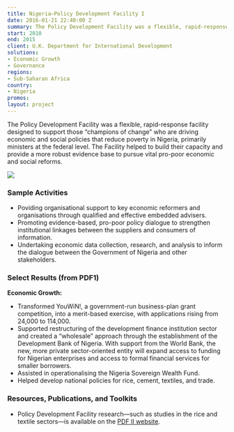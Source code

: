 ```yaml
---
title: Nigeria—Policy Development Facility I
date: 2016-01-21 22:40:00 Z
summary: The Policy Development Facility was a flexible, rapid-response facility designed to support those “champions of change” who are driving economic and social policies that reduce poverty in Nigeria, primarily ministers at the federal level. The Facility helped to build their capacity and provide a more robust evidence base to pursue vital pro-poor economic and social reforms. 
start: 2010
end: 2015
client: U.K. Department for International Development
solutions:
- Economic Growth
- Governance
regions:
- Sub-Saharan Africa
country:
- Nigeria
promos:
layout: project
---
```


The Policy Development Facility was a flexible, rapid-response facility designed to support those “champions of change” who are driving economic and social policies that reduce poverty in Nigeria, primarily ministers at the federal level. The Facility helped to build their capacity and provide a more robust evidence base to pursue vital pro-poor economic and social reforms. 

![][1]

###  Sample Activities

* Poviding organisational support to key economic reformers and organisations through qualified and effective embedded advisers.
* Promoting evidence-based, pro-poor policy dialogue to strengthen institutional linkages between the suppliers and consumers of information.
* Undertaking economic data collection, research, and analysis to inform the dialogue between the Government of Nigeria and other stakeholders.


###  Select Results (from PDF1)

**Economic Growth:**

* Transformed YouWiN!, a government-run business-plan grant competition, into a merit-based exercise, with applications rising from 24,000 to 114,000. 
* Supported restructuring of the development finance institution sector and created a “wholesale” approach through the establishment of the Development Bank of Nigeria. With support from the World Bank, the new, more private sector-oriented entity will expand access to funding for Nigerian enterprises and access to formal financial services for smaller borrowers. 
* Assisted in operationalising the Nigeria Sovereign Wealth Fund. 
* Helped develop national policies for rice, cement, textiles, and trade.


[1]: https://assetify-dai.com/projects/Nigeria-PDF-pumping-station.jpg

### Resources, Publications, and Toolkits

* Policy Development Facility research—such as studies in the rice and textile sectors—is available on the [PDF II website](https://www.pdfnigeria.org/). 

